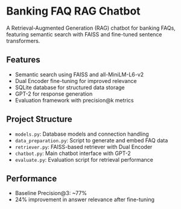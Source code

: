 # Banking FAQ RAG Chatbot

A Retrieval-Augmented Generation (RAG) chatbot for banking FAQs, featuring semantic search with FAISS and fine-tuned sentence transformers.

## Features

- Semantic search using FAISS and all-MiniLM-L6-v2
- Dual Encoder fine-tuning for improved relevance
- SQLite database for structured data storage
- GPT-2 for response generation
- Evaluation framework with precision@k metrics


## Project Structure

- `models.py`: Database models and connection handling
- `data_preparation.py`: Script to generate and embed FAQ data
- `retriever.py`: FAISS-based retriever with Dual Encoder
- `chatbot.py`: Main chatbot interface with GPT-2
- `evaluate.py`: Evaluation script for retrieval performance

## Performance

- Baseline Precision@3: ~77%
- 24% improvement in answer relevance after fine-tuning
